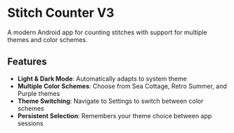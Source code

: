 # Stitch Counter V3

A modern Android app for counting stitches with support for multiple themes and color schemes.

## Features

- **Light & Dark Mode**: Automatically adapts to system theme
- **Multiple Color Schemes**: Choose from Sea Cottage, Retro Summer, and Purple themes
- **Theme Switching**: Navigate to Settings to switch between color schemes
- **Persistent Selection**: Remembers your theme choice between app sessions
